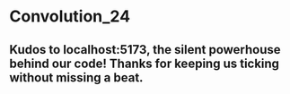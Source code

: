 # Convolution_24

## Kudos to localhost:5173, the silent powerhouse behind our code! Thanks for keeping us ticking without missing a beat.










